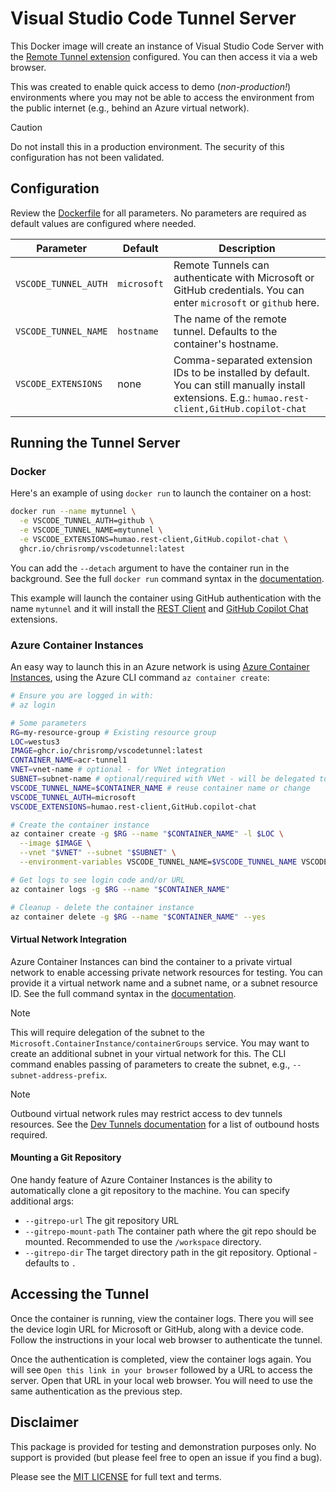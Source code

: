 # Visual Studio Code Tunnel Server

This Docker image will create an instance of Visual Studio Code Server with the [Remote Tunnel extension](https://code.visualstudio.com/docs/remote/tunnels) configured. You can then access it via a web browser.

This was created to enable quick access to demo (_non-production!_) environments where you may not be able to access the environment from the public internet (e.g., behind an Azure virtual network).

> [!CAUTION]
> Do not install this in a production environment. The security of this configuration has not been validated.

## Configuration

Review the [Dockerfile](Dockerfile) for all parameters. No parameters are required as default values are configured where needed.

| Parameter | Default | Description |
| --- | --- | --- |
| `VSCODE_TUNNEL_AUTH` | `microsoft` | Remote Tunnels can authenticate with Microsoft or GitHub credentials. You can enter `microsoft` or `github` here. |
| `VSCODE_TUNNEL_NAME` | `hostname` | The name of the remote tunnel. Defaults to the container's hostname. |
| `VSCODE_EXTENSIONS` | none | Comma-separated extension IDs to be installed by default. You can still manually install extensions. E.g.: `humao.rest-client,GitHub.copilot-chat` |

## Running the Tunnel Server

### Docker

Here's an example of using `docker run` to launch the container on a host:

```bash
docker run --name mytunnel \
  -e VSCODE_TUNNEL_AUTH=github \
  -e VSCODE_TUNNEL_NAME=mytunnel \
  -e VSCODE_EXTENSIONS=humao.rest-client,GitHub.copilot-chat \
  ghcr.io/chrisromp/vscodetunnel:latest
```

You can add the `--detach` argument to have the container run in the background. See the full `docker run` command syntax in the [documentation](https://docs.docker.com/reference/cli/docker/container/run/#options).

This example will launch the container using GitHub authentication with the name `mytunnel` and it will install the [REST Client](https://marketplace.visualstudio.com/items?itemName=humao.rest-client) and [GitHub Copilot Chat](https://marketplace.visualstudio.com/items?itemName=github.copilot-chat) extensions.

### Azure Container Instances

An easy way to launch this in an Azure network is using [Azure Container Instances](https://learn.microsoft.com/en-us/azure/container-instances/), using the Azure CLI command `az container create`:

```bash
# Ensure you are logged in with:
# az login

# Some parameters
RG=my-resource-group # Existing resource group
LOC=westus3
IMAGE=ghcr.io/chrisromp/vscodetunnel:latest
CONTAINER_NAME=acr-tunnel1
VNET=vnet-name # optional - for VNet integration
SUBNET=subnet-name # optional/required with VNet - will be delegated to ACI
VSCODE_TUNNEL_NAME=$CONTAINER_NAME # reuse container name or change
VSCODE_TUNNEL_AUTH=microsoft
VSCODE_EXTENSIONS=humao.rest-client,GitHub.copilot-chat

# Create the container instance
az container create -g $RG --name "$CONTAINER_NAME" -l $LOC \
  --image $IMAGE \
  --vnet "$VNET" --subnet "$SUBNET" \
  --environment-variables VSCODE_TUNNEL_NAME=$VSCODE_TUNNEL_NAME VSCODE_TUNNEL_AUTH=$VSCODE_TUNNEL_AUTH VSCODE_EXTENSIONS=$VSCODE_EXTENSIONS

# Get logs to see login code and/or URL
az container logs -g $RG --name "$CONTAINER_NAME"

# Cleanup - delete the container instance
az container delete -g $RG --name "$CONTAINER_NAME" --yes
```

#### Virtual Network Integration

Azure Container Instances can bind the container to a private virtual network to enable accessing private network resources for testing. You can provide it a virtual network name and a subnet name, or a subnet resource ID. See the full command syntax in the [documentation](https://learn.microsoft.com/en-us/cli/azure/container?view=azure-cli-latest#az-container-create).

> [!NOTE]
> This will require delegation of the subnet to the `Microsoft.ContainerInstance/containerGroups` service. You may want to create an additional subnet in your virtual network for this. The CLI command enables passing of parameters to create the subnet, e.g., `--subnet-address-prefix`.

> [!NOTE]
> Outbound virtual network rules may restrict access to dev tunnels resources. See the [Dev Tunnels documentation](https://learn.microsoft.com/en-us/azure/developer/dev-tunnels/security#domains) for a list of outbound hosts required.

#### Mounting a Git Repository

One handy feature of Azure Container Instances is the ability to automatically clone a git repository to the machine.  You can specify additional args:

- `--gitrepo-url` The git repository URL
- `--gitrepo-mount-path` The container path where the git repo should be mounted. Recommended to use the `/workspace` directory.
- `--gitrepo-dir` The target directory path in the git repository. Optional - defaults to `.`

## Accessing the Tunnel

Once the container is running, view the container logs. There you will see the device login URL for Microsoft or GitHub, along with a device code. Follow the instructions in your local web browser to authenticate the tunnel.

Once the authentication is completed, view the container logs again. You will see `Open this link in your browser` followed by a URL to access the server. Open that URL in your local web browser. You will need to use the same authentication as the previous step.

## Disclaimer

This package is provided for testing and demonstration purposes only. No support is provided (but please feel free to open an issue if you find a bug).

Please see the [MIT LICENSE](LICENSE) for full text and terms.
